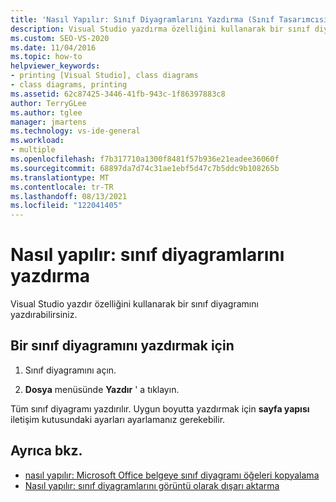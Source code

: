 ```yaml
---
title: 'Nasıl Yapılır: Sınıf Diyagramlarını Yazdırma (Sınıf Tasarımcısı)'
description: Visual Studio yazdırma özelliğini kullanarak bir sınıf diyagramını nasıl yazdıracağınızı öğrenin.
ms.custom: SEO-VS-2020
ms.date: 11/04/2016
ms.topic: how-to
helpviewer_keywords:
- printing [Visual Studio], class diagrams
- class diagrams, printing
ms.assetid: 62c87425-3446-41fb-943c-1f86397883c8
author: TerryGLee
ms.author: tglee
manager: jmartens
ms.technology: vs-ide-general
ms.workload:
- multiple
ms.openlocfilehash: f7b317710a1300f8481f57b936e21eadee36060f
ms.sourcegitcommit: 68897da7d74c31ae1ebf5d47c7b5ddc9b108265b
ms.translationtype: MT
ms.contentlocale: tr-TR
ms.lasthandoff: 08/13/2021
ms.locfileid: "122041405"
---
```

# <a name="how-to-print-class-diagrams"></a>Nasıl yapılır: sınıf diyagramlarını yazdırma

Visual Studio yazdır özelliğini kullanarak bir sınıf diyagramını yazdırabilirsiniz.

## <a name="to-print-a-class-diagram"></a>Bir sınıf diyagramını yazdırmak için

1. Sınıf diyagramını açın.

2. **Dosya** menüsünde **Yazdır** ' a tıklayın.

Tüm sınıf diyagramı yazdırılır. Uygun boyutta yazdırmak için **sayfa yapısı** iletişim kutusundaki ayarları ayarlamanız gerekebilir.

## <a name="see-also"></a>Ayrıca bkz.

- [nasıl yapılır: Microsoft Office belgeye sınıf diyagramı öğeleri kopyalama](how-to-copy-class-diagram-elements-to-a-microsoft-office-document.md)
- [Nasıl yapılır: sınıf diyagramlarını görüntü olarak dışarı aktarma](how-to-export-class-diagrams-as-images.md)
